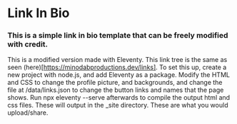 # Link In Bio
### This is a simple link in bio template that can be freely modified with credit.

This is a modified version made with Eleventy. This link tree is the same as seen (here)[https://minodabproductions.dev/links]. To set this up, create a new project with node.js, and add Eleventy as a package. Modify the HTML and CSS to change the profile picture, and backgrounds, and change the file at /data/links.json to change the button links and names that the page shows. Run npx eleventy --serve afterwards to compile the output html and css files. These will output in the _site directory. These are what you would upload/share.
